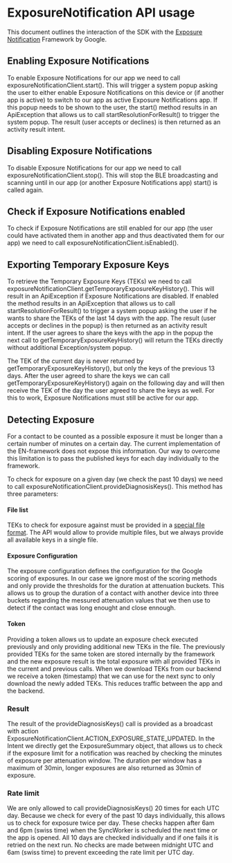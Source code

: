 # ExposureNotification API usage
This document outlines the interaction of the SDK with the [Exposure Notification](https://www.google.com/covid19/exposurenotifications/) Framework by Google.

## Enabling Exposure Notifications

To enable Exposure Notifications for our app we need to call exposureNotificationClient.start(). This will trigger a system popup asking the user to either enable Exposure Notifications on this device or (if another app is active) to switch to our app as active Exposure Notifications app. If this popup needs to be shown to the user, the start() method results in an ApiException that allows us to call startResolutionForResult() to trigger the system popup. The result (user accepts or declines) is then returned as an activity result intent.

## Disabling Exposure Notifications

To disable Exposure Notifications for our app we need to call exposureNotificationClient.stop(). This will stop the BLE broadcasting and scanning until in our app (or another Exposure Notifications app) start() is called again.

## Check if Exposure Notifications enabled

To check if Exposure Notifications are still enabled for our app (the user could have activated them in another app and thus deactivated them for our app) we need to call exposureNotificationClient.isEnabled().

## Exporting Temporary Exposure Keys

To retrieve the Temporary Exposure Keys (TEKs) we need to call exposureNotificationClient.getTemporaryExposureKeyHistory(). This will result in an ApiException if Exposure Notifications are disabled. If enabled the method results in an ApiException that allows us to call startResolutionForResult() to trigger a system popup asking the user if he wants to share the TEKs of the last 14 days with the app. The result (user accepts or declines in the popup) is then returned as an activity result intent. If the user agrees to share the keys with the app in the popup the next call to getTemporaryExposureKeyHistory() will return the TEKs directly without additional Exception/system popup.

The TEK of the current day is never returned by getTemporaryExposureKeyHistory(), but only the keys of the previous 13 days. After the user agreed to share the keys we can call getTemporaryExposureKeyHistory() again on the following day and will then receive the TEK of the day the user agreed to share the keys as well. For this to work, Exposure Notifications must still be active for our app.

## Detecting Exposure

For a contact to be counted as a possible exposure it must be longer than a certain number of minutes on a certain day. The current implementation of the EN-framework does not expose this information. Our way to overcome this limitation is to pass the published keys for each day individually to the framework.

To check for exposure on a given day (we check the past 10 days) we need to call exposureNotificationClient.provideDiagnosisKeys(). This method has three parameters:

#### File list
TEKs to check for exposure against must be provided in a [special file format](https://developers.google.com/android/exposure-notifications/exposure-key-file-format). The API would allow to provide multiple files, but we always provide all available keys in a single file.

#### Exposure Configuration
The exposure configuration defines the configuration for the Google scoring of exposures. In our case we ignore most of the scoring methods and only provide the thresholds for the duration at attenuation buckets. This allows us to group the duration of a contact with another device into three buckets regarding the messured attenuation values that we then use to detect if the contact was long enought and close ennough.

#### Token
Providing a token allows us to update an exposure check executed previously and only providing additional new TEKs in the file. The previously provided TEKs for the same token are stored internally by the framework and the new exposure result is the total exposure with all provided TEKs in the current and previous calls. When we download TEKs from our backend we receive a token (timestamp) that we can use for the next sync to only download the newly added TEKs. This reduces traffic between the app and the backend.

### Result
The result of the provideDiagnosisKeys() call is provided as a broadcast with action ExposureNotificationClient.ACTION_EXPOSURE_STATE_UPDATED. In the Intent we directly get the ExposureSummary object, that allows us to check if the exposure limit for a notification was reached by checking the minutes of exposure per attenuation window. The duration per window has a maximum of 30min, longer exposures are also returned as 30min of exposure.

### Rate limit
We are only allowed to call provideDiagnosisKeys() 20 times for each UTC day. Because we check for every of the past 10 days individually, this allows us to check for exposure twice per day. These checks happen after 6am and 6pm (swiss time) when the SyncWorker is scheduled the next time or the app is opened. All 10 days are checked individually and if one fails it is retried on the next run. No checks are made between midnight UTC and 6am (swiss time) to prevent exceeding the rate limit per UTC day.
